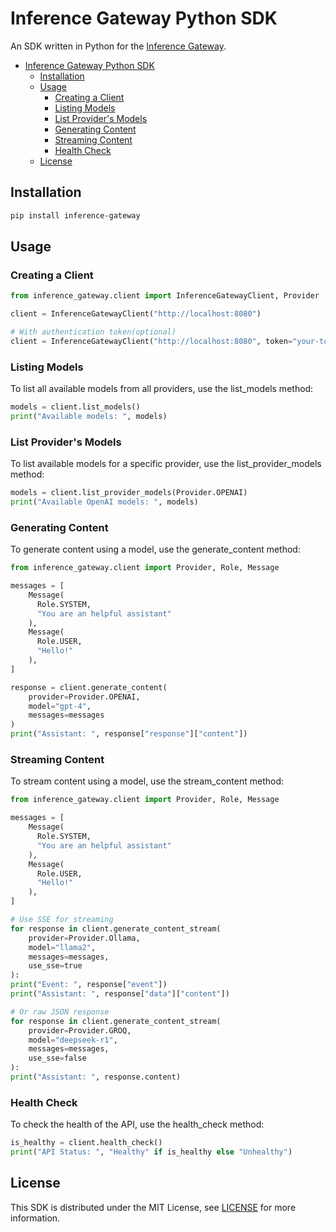 # Inference Gateway Python SDK

An SDK written in Python for the [Inference Gateway](https://github.com/edenreich/inference-gateway).

- [Inference Gateway Python SDK](#inference-gateway-python-sdk)
  - [Installation](#installation)
  - [Usage](#usage)
    - [Creating a Client](#creating-a-client)
    - [Listing Models](#listing-models)
    - [List Provider's Models](#list-providers-models)
    - [Generating Content](#generating-content)
    - [Streaming Content](#streaming-content)
    - [Health Check](#health-check)
  - [License](#license)

## Installation

```sh
pip install inference-gateway
```

## Usage

### Creating a Client

```python
from inference_gateway.client import InferenceGatewayClient, Provider

client = InferenceGatewayClient("http://localhost:8080")

# With authentication token(optional)
client = InferenceGatewayClient("http://localhost:8080", token="your-token")
```

### Listing Models

To list all available models from all providers, use the list_models method:

```python
models = client.list_models()
print("Available models: ", models)
```

### List Provider's Models

To list available models for a specific provider, use the list_provider_models method:

```python
models = client.list_provider_models(Provider.OPENAI)
print("Available OpenAI models: ", models)
```

### Generating Content

To generate content using a model, use the generate_content method:

```python
from inference_gateway.client import Provider, Role, Message

messages = [
    Message(
      Role.SYSTEM,
      "You are an helpful assistant"
    ),
    Message(
      Role.USER,
      "Hello!"
    ),
]

response = client.generate_content(
    provider=Provider.OPENAI,
    model="gpt-4",
    messages=messages
)
print("Assistant: ", response["response"]["content"])
```

### Streaming Content

To stream content using a model, use the stream_content method:

```python
from inference_gateway.client import Provider, Role, Message

messages = [
    Message(
      Role.SYSTEM,
      "You are an helpful assistant"
    ),
    Message(
      Role.USER,
      "Hello!"
    ),
]

# Use SSE for streaming
for response in client.generate_content_stream(
    provider=Provider.Ollama,
    model="llama2",
    messages=messages,
    use_sse=true
):
print("Event: ", response["event"])
print("Assistant: ", response["data"]["content"])

# Or raw JSON response
for response in client.generate_content_stream(
    provider=Provider.GROQ,
    model="deepseek-r1",
    messages=messages,
    use_sse=false
):
print("Assistant: ", response.content)
```

### Health Check

To check the health of the API, use the health_check method:

```python
is_healthy = client.health_check()
print("API Status: ", "Healthy" if is_healthy else "Unhealthy")
```

## License

This SDK is distributed under the MIT License, see [LICENSE](LICENSE) for more information.
